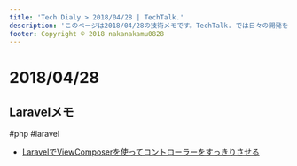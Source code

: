 ```yaml
---
title: 'Tech Dialy > 2018/04/28 | TechTalk.'
description: 'このページは2018/04/28の技術メモです。TechTalk. では日々の開発を個人メモとして残しています。将来に向けて技術ノウハウを蓄積することを目的とします。'
footer: Copyright © 2018 nakanakamu0828
---
```

# 2018/04/28
## Laravelメモ
#php #laravel

* [LaravelでViewComposerを使ってコントローラーをすっきりさせる](http://vdeep.net/laravel-viewcomposer)

